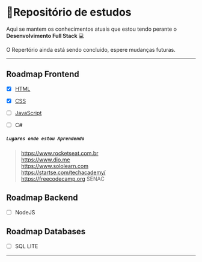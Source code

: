 # :memo:Repositório de estudos
Aqui se mantem os conhecimentos atuais que estou tendo perante o **Desenvolvimento Full Stack** :computer: 

O Repertório ainda está sendo concluido, espere mudanças futuras.

---

## Roadmap Frontend
- [x] <a href="https://github.com/uiowill/Acquirements/blob/main/Html-Study">HTML</a>
- [x] <a href="https://github.com/uiowill/Acquirements/blob/main/CSS-Study">CSS</a>
- [ ] <a href="https://github.com/uiowill/Acquirements/blob/main/JavaScript-Study">JavaScript</a> 
- [ ]  C#


##### `Lugares onde estou Aprendendo`

> https://www.rocketseat.com.br <br>
> https://www.dio.me <br>
> https://www.sololearn.com <br>
> https://startse.com/techacademy/ <br>
> https://freecodecamp.org
> SENAC

## Roadmap Backend
 - [ ] NodeJS
## Roadmap Databases
- [ ] SQL LITE

---





